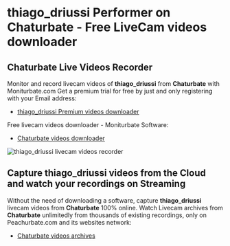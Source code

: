 # thiago_driussi Performer on Chaturbate - Free LiveCam videos downloader

## Chaturbate Live Videos Recorder

Monitor and record livecam videos of **thiago_driussi** from **Chaturbate** with Moniturbate.com
Get a premium trial for free by just and only registering with your Email address:
* [thiago_driussi Premium videos downloader](https://moniturbate.com/request-demo-licence-key.html)

Free livecam videos downloader - Moniturbate Software:
* [Chaturbate videos downloader](https://moniturbate.com/moniturbate-download-software.html)

![thiago_driussi livecam videos recorder](https://peachurnet.com/templates/moniturbate-software.png)


## Capture thiago_driussi videos from the Cloud and watch your recordings on Streaming

Without the need of downloading a software, capture **thiago_driussi** livecam videos from **Chaturbate** 100% online.
Watch Livecam archives from **Chaturbate** unlimitedly from thousands of existing recordings, only on Peachurbate.com and its websites network:
* [Chaturbate videos archives](https://peachurnet.com/)